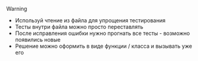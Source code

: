 > [!warning] 
> - Используй чтение из файла для упрощения тестирования
> - Тесты внутри файла можно просто переставлять
> - После исправления ошибки нужно прогнать все тесты - возможно появились новые
> - Решение можно оформить в виде функции / класса и вызывать уже его


